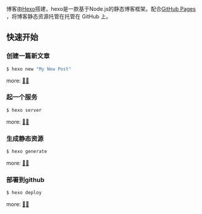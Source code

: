 
博客由[Hexo](https://hexo.io/)搭建，hexo是一款基于Node.js的静态博客框架。配合[GitHub Pages](https://pages.github.com/)
，将博客静态资源托管在托管在 GitHub 上。

## 快速开始

### 创建一篇新文章

``` bash
$ hexo new "My New Post"
```

more: [🍁🍁](https://hexo.io/zh-cn/docs/writing.html)

### 起一个服务

``` bash
$ hexo server
```

more: [🌴🌴](https://hexo.io/zh-cn/docs/server.html)

### 生成静态资源

``` bash
$ hexo generate
```

more: [🌸🌸](https://hexo.io/zh-cn/docs/generating.html)

### 部署到github

``` bash
$ hexo deploy
```

more: [🌹🌹](https://hexo.io/zh-cn/docs/deployment.html)
